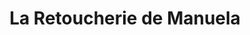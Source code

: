 ---
title: "La Retoucherie de Manuela"
url: /caracas/la-retoucherie-de-manuela-av-rio-de-janeiro/
shop: sastre
---